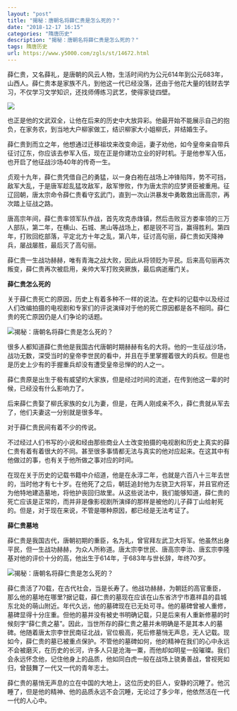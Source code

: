 ```yaml
---
layout: "post"
title: "揭秘：唐朝名将薛仁贵是怎么死的？"
date: "2018-12-17 16:15"
categories: "隋唐历史"
description: "揭秘：唐朝名将薛仁贵是怎么死的？"
tags: 隋唐历史
url: https://www.y5000.com/zgls/st/14672.html
---
```






薛仁贵，又名薛礼，是唐朝的风云人物，生活时间约为公元614年到公元683年，山西人。薛仁贵本是家族不凡，到他这一代已经没落，还由于他花大量的钱财去学习，不仅学习文学知识，还找师傅练习武艺，使得家徒四壁。

![](https://img.y5000.com/uploads/allimg/170223/09325921D-0.jpg)

也正是他的文武双全，让他在后来的历史中大放异彩。他最开始不能展示自己的抱负，在家务农，到当地大户柳家做工，结识柳家大小姐柳氏，并结婚生子。

薛仁贵到而立之年，他想通过迁移祖坟来改变命运，妻子劝他，如今皇帝亲自带兵征讨辽东，你应该去参军入伍，现在正是你建功立业的好时机。于是他参军入伍，也开启了他征战沙场40年的传奇一生。

贞观十九年，薛仁贵凭借自己的勇猛，以一身白袍在战场上冲锋陷阵，势不可挡，敌军大乱，于是唐军趁乱猛攻敌军，敌军惨败，作为唐太宗的应梦贤臣被重用。征辽回朝，唐太宗命令薛仁贵看守玄武门，直到一次山洪暴发中勇敢救出唐高宗，再次踏上征战之路。

唐高宗年间，薛仁贵率领军队作战，首先攻克赤烽镇，然后击败豆方娄率领的三万人部队，第二年，在横山、石城、黑山等战场上，都是锐不可当，赢得胜利。第四年，打败回纥部落，平定北方十年之乱，第八年，征讨高句丽，薛仁贵如天降神兵，屡战屡胜，最后灭了高句丽。

薛仁贵一生战功赫赫，唯有青海之战大败，因此从将领贬为平民。后来高句丽再次叛变，薛仁贵再次被启用，亲帅大军打败突厥族，最后病逝雁门关。

**薛仁贵怎么死的**

关于薛仁贵死亡的原因，历史上有着多种不一样的说法。在史料的记载中以及经过人们改编拍摄的电视剧和专家们的评说演绎对于他的死亡原因都是各不相同。薛仁贵的死亡原因仍是人们争论的话题。

![揭秘：唐朝名将薛仁贵是怎么死的？](/uploads/allimg/170223/6-1F223092T32H.JPG)

很多人都知道薛仁贵他是我国古代唐朝时期赫赫有名的大将。他的一生征战沙场，战功无数，深受当时的皇帝李世民的看中，并且在手里掌握着很大的兵权。但是也是历史上少有的手握重兵却没有遭受皇帝忌惮的的人之一。

薛仁贵原是出生于极有威望的大家族，但是经过时间的流逝，在传到他这一辈的时候，已经没有什么影响力了。

后来薛仁贵娶了柳氏家族的女儿为妻，但是，在两人刚成亲不久，薛仁贵就从军去了，他们夫妻这一分别就是很多年。

对于薛仁贵民间有着不少的传说。

不过经过人们书写的小说和经由那些商业人士改变拍摄的电视剧和历史上真实的薛仁贵有着有着很大的不同。甚至很多事情都无法与真实的他对应起来。在这其中有他做过的事，也有关于他所做之事对应的时间。

在现在关于历史的记载书籍中介绍道，他是在永淳二年，也就是六百八十三年去世的，当时他才有七十岁。在他死了之后，朝廷追封他为左骁卫大将军，并且官府还为他特地建造墓地，将他护丧回归故里。从这些说法中，我们能够知道，薛仁贵的死亡应该是正常的，而并非是像影视剧所演绎的那样是被他的儿子薛丁山给射死的。但是，对于现在来说，不管是哪种原因，都已经是无法考证了。

**薛仁贵墓地**

薛仁贵是我国古代，唐朝初期的重臣，名为礼，曾官拜左武卫大将军。他虽然出身平民，但一生战功赫赫，为众人所称道。唐太宗李世民、唐高宗李治、唐玄宗李隆基对他的评价十分的高，他出生于614年，于683年与世长辞，年终70岁。

![揭秘：唐朝名将薛仁贵是怎么死的？](/uploads/allimg/170223/6-1F223092932C9.JPG)

薛仁贵活了70载，在古代社会，当是长寿了。他战功赫赫，为朝廷的高官重臣，那么他的墓地在哪里?据记载，薛仁贵的墓现在应该在山东省济宁市嘉祥县的县城东北处的萌山附近。年代久远，他的墓碑现在已无处可寻。他的墓碑曾被人重修，墓碑显得十分庄重。但他的墓并没有被史书明确记载，只是后来有人重新修墓的时候刻字“薛仁贵之墓”。因此，当世所存的薛仁贵之墓并未明确是不是其本人的墓碑。他随着唐太宗李世民南征北战，官位极高，死后修墓悄无声息，无人记载。现如今，薛仁贵的墓已被重点保护。不管他的墓碑如何，他的精神在我们的心中永远不会被磨灭，在历史的长河，许多人只是沧海一粟，而他却如明星一般璀璨。我们会永远怀念他，记住他身上的品质，他如同白虎一般在战场上骁勇善战，曾视死如归，曾鼓舞了一代又一代的青年志士。

薛仁贵的墓悄无声息的立在中国的大地上，这位历史的巨人，安静的沉睡了。他沉睡了，但是他的精神、他的品质永远不会沉睡，无论过了多少年，他依然活在一代一代的人心中。
